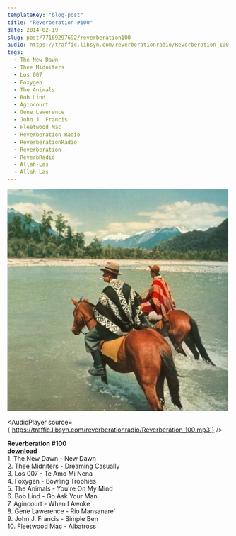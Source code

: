 ```yaml
---
templateKey: "blog-post"
title: "Reverberation #100"
date: 2014-02-19
slug: post/77169297692/reverberation100
audio: https://traffic.libsyn.com/reverberationradio/Reverberation_100.mp3
tags:
  - The New Dawn
  - Thee Midniters
  - Los 007
  - Foxygen
  - The Animals
  - Bob Lind
  - Agincourt
  - Gene Lawerence
  - John J. Francis
  - Fleetwood Mac
  - Reverberation Radio
  - ReverberationRadio
  - Reverberation
  - ReverbRadio
  - Allah-Las
  - Allah Las
---
```


![Reverberation #100](../images/802f4663ee78134d4de498a83e98239b38b645d44309fba21415cc5402a59ce2.jpg)

<AudioPlayer source={'https://traffic.libsyn.com/reverberationradio/Reverberation_100.mp3'} />

<p><strong>Reverberation #100<br /></strong><strong><a href="https://traffic.libsyn.com/reverberationradio/Reverberation_100.mp3" title="download" target="_blank">download</a><br /></strong>1. The New Dawn - New Dawn<br />2. Thee Midniters - Dreaming Casually<br />3. Los 007 - Te Amo Mi Nena<br />4. Foxygen - Bowling Trophies<br />5. The Animals - You're On My Mind<br />6. Bob Lind - Go Ask Your Man<br />7. Agincourt - When I Awoke<br />8. Gene Lawerence - Rio Mansanare'<br />9. John J. Francis - Simple Ben<br />10. Fleetwood Mac - Albatross</p>
